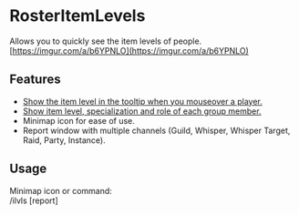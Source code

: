 # RosterItemLevels
Allows you to quickly see the item levels of people.  
[https://imgur.com/a/b6YPNLO](https://imgur.com/a/b6YPNLO)

## Features
* [Show the item level in the tooltip when you mouseover a player.](https://imgur.com/H36uDo1.jpg)
* [Show item level, specialization and role of each group member.](https://imgur.com/qt5xH47.jpg)
* Minimap icon for ease of use.
* Report window with multiple channels (Guild, Whisper, Whisper Target, Raid, Party, Instance).

## Usage
Minimap icon or command:  
/ilvls [report]
